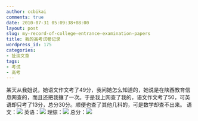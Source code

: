 ```yaml
---
author: ccbikai
comments: true
date: 2010-07-31 05:09:38+08:00
layout: post
slug: my-record-of-college-entrance-examination-papers
title: 我的高考试卷记录
wordpress_id: 175
categories:
- 扯淡文章
tags:
- 考试
- 高考
---
```


某天从我姐说，她语文作文考了49分，我问她怎么知道的，她说是在陕西教育信息网查的，而且还把我攘了一次。于是我上网查了我的，语文作文考了50，可英语却只考了13分，总分30分。顺便也查了其他几科的，可是数学却查不出来。<!-- more -->
语文：[![](http://ww1.sinaimg.cn/large/a74eed94jw1e4a49w012hj20hs0b4q4v.jpg)](http://ww1.sinaimg.cn/large/a74eed94jw1e4a49w012hj20hs0b4q4v.jpg)
英语：[![](http://ww3.sinaimg.cn/large/a74e55b4jw1e4a4a5e5mhj20er0hidip.jpg)](http://ww3.sinaimg.cn/large/a74e55b4jw1e4a4a5e5mhj20er0hidip.jpg)
理综：[![](http://ww4.sinaimg.cn/large/a74ecc4cjw1e4a4bn49coj20i80cn768.jpg)](http://ww4.sinaimg.cn/large/a74ecc4cjw1e4a4bn49coj20i80cn768.jpg)
总分：[![](http://ww2.sinaimg.cn/large/a74ecc4cjw1e4a498jshxj20id07vmxu.jpg)](http://ww2.sinaimg.cn/large/a74ecc4cjw1e4a498jshxj20id07vmxu.jpg)
